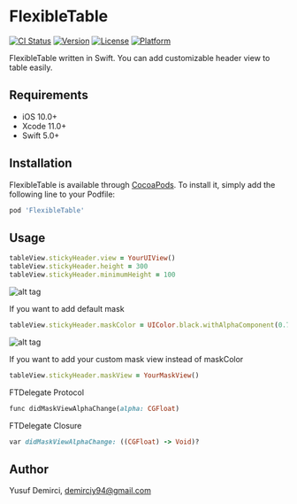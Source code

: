 # FlexibleTable

[![CI Status](https://travis-ci.com/demirciy/FlexibleTable.svg?style=flat)](https://travis-ci.com/demirciy/FlexibleTable)
[![Version](https://img.shields.io/cocoapods/v/FlexibleTable.svg?style=flat)](https://cocoapods.org/pods/FlexibleTable)
[![License](https://img.shields.io/cocoapods/l/FlexibleTable.svg?style=flat)](https://cocoapods.org/pods/FlexibleTable)
[![Platform](https://img.shields.io/cocoapods/p/FlexibleTable.svg?style=flat)](https://cocoapods.org/pods/FlexibleTable)

FlexibleTable written in Swift. You can add customizable header view to table easily.

## Requirements

- iOS 10.0+
- Xcode 11.0+
- Swift 5.0+

## Installation

FlexibleTable is available through [CocoaPods](https://cocoapods.org). To install
it, simply add the following line to your Podfile:

```ruby
pod 'FlexibleTable'
```

## Usage

```ruby
tableView.stickyHeader.view = YourUIView()
tableView.stickyHeader.height = 300
tableView.stickyHeader.minimumHeight = 100
```
![alt tag](https://media.giphy.com/media/lnaItG2BLVb7GHqcb6/giphy.gif)

If you want to add default mask
```ruby
tableView.stickyHeader.maskColor = UIColor.black.withAlphaComponent(0.7)
```
![alt tag](https://media.giphy.com/media/hQho07szThczKB1AgC/giphy.gif)

If you want to add your custom mask view instead of maskColor
```ruby
tableView.stickyHeader.maskView = YourMaskView()
```

FTDelegate Protocol
```ruby
func didMaskViewAlphaChange(alpha: CGFloat)
```

FTDelegate Closure
```ruby
var didMaskViewAlphaChange: ((CGFloat) -> Void)?
```

## Author

Yusuf Demirci, demirciy94@gmail.com
